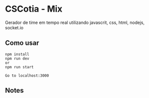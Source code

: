 # CSCotia - Mix
Gerador de time em tempo real utilizando javascrit, css, html, nodejs, socket.io

## Como usar
```
npm install
npm run dev
or
npm run start

Go to localhost:3000
```

## Notes
